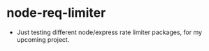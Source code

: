 # node-req-limiter
- Just testing different node/express rate limiter packages, for my upcoming project.
